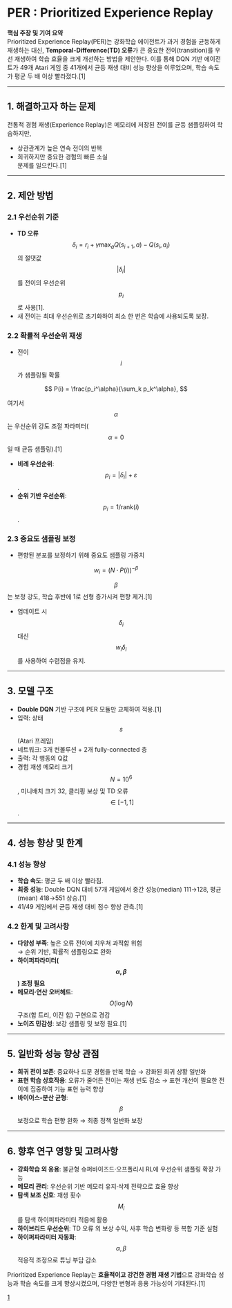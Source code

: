 # PER : Prioritized Experience Replay

**핵심 주장 및 기여 요약**  
Prioritized Experience Replay(PER)는 강화학습 에이전트가 과거 경험을 균등하게 재생하는 대신, **Temporal-Difference(TD) 오류**가 큰 중요한 전이(transition)를 우선 재생하여 학습 효율을 크게 개선하는 방법을 제안한다. 이를 통해 DQN 기반 에이전트가 49개 Atari 게임 중 41개에서 균등 재생 대비 성능 향상을 이루었으며, 학습 속도가 평균 두 배 이상 빨라졌다.[1]

***

## 1. 해결하고자 하는 문제  
전통적 경험 재생(Experience Replay)은 메모리에 저장된 전이를 균등 샘플링하여 학습하지만,  
- 상관관계가 높은 연속 전이의 반복  
- 희귀하지만 중요한 경험의 빠른 소실  
문제를 일으킨다.[1]

***

## 2. 제안 방법  
### 2.1 우선순위 기준  
- **TD 오류** $$\delta_i = r_i + \gamma \max_a Q(s_{i+1},a) - Q(s_i,a_i)$$의 절댓값 $$|\delta_i|$$를 전이의 우선순위 $$p_i$$로 사용[1].  
- 새 전이는 최대 우선순위로 초기화하여 최소 한 번은 학습에 사용되도록 보장.

### 2.2 확률적 우선순위 재생  
- 전이 $$i$$가 샘플링될 확률  

$$
    P(i) = \frac{p_i^\alpha}{\sum_k p_k^\alpha},
  $$  
  
  여기서 $$\alpha$$는 우선순위 강도 조절 파라미터($$\alpha=0$$일 때 균등 샘플링).[1]
- **비례 우선순위**: $$p_i = |\delta_i| + \varepsilon$$.  
- **순위 기반 우선순위**: $$p_i = 1/\text{rank}(i)$$.  

### 2.3 중요도 샘플링 보정  
- 편향된 분포를 보정하기 위해 중요도 샘플링 가중치  

$$
    w_i = \bigl(N \cdot P(i)\bigr)^{-\beta}
  $$  
  
  $$\beta$$는 보정 강도, 학습 후반에 1로 선형 증가시켜 편향 제거.[1]
- 업데이트 시 $$\delta_i$$ 대신 $$w_i\delta_i$$를 사용하여 수렴점을 유지.

***

## 3. 모델 구조  
- **Double DQN** 기반 구조에 PER 모듈만 교체하여 적용.[1]
- 입력: 상태 $$s$$ (Atari 프레임)  
- 네트워크: 3개 컨볼루션 + 2개 fully-connected 층  
- 출력: 각 행동의 Q값  
- 경험 재생 메모리 크기 $$N=10^6$$, 미니배치 크기 32, 클리핑 보상 및 TD 오류 $$\in[-1,1]$$.  

***

## 4. 성능 향상 및 한계  
### 4.1 성능 향상  
- **학습 속도**: 평균 두 배 이상 빨라짐.  
- **최종 성능**: Double DQN 대비 57개 게임에서 중간 성능(median) 111→128, 평균(mean) 418→551 상승.[1]
- 41/49 게임에서 균등 재생 대비 점수 향상 관측.[1]

### 4.2 한계 및 고려사항  
- **다양성 부족**: 높은 오류 전이에 치우쳐 과적합 위험  
  → 순위 기반, 확률적 샘플링으로 완화  
- **하이퍼파라미터($$\alpha,\beta$$) 조정 필요**  
- **메모리·연산 오버헤드**: $$O(\log N)$$ 구조(합 트리, 이진 힙) 구현으로 경감  
- **노이즈 민감성**: 보강 샘플링 및 보정 필요.[1]

***

## 5. 일반화 성능 향상 관점  
- **희귀 전이 보존**: 중요하나 드문 경험을 반복 학습 → 강화된 희귀 상황 일반화  
- **표현 학습 상호작용**: 오류가 줄어든 전이는 재생 빈도 감소 → 표현 개선이 필요한 전이에 집중하여 기능 표현 능력 향상  
- **바이어스-분산 균형**: $$\beta$$ 보정으로 학습 편향 완화 → 최종 정책 일반화 보장

***

## 6. 향후 연구 영향 및 고려사항  
- **강화학습 외 응용**: 불균형 슈퍼바이즈드·오프폴리시 RL에 우선순위 샘플링 확장 가능  
- **메모리 관리**: 우선순위 기반 메모리 유지·삭제 전략으로 효율 향상  
- **탐색 보조 신호**: 재생 횟수 $$M_i$$를 탐색 하이퍼파라미터 적응에 활용  
- **하이브리드 우선순위**: TD 오류 외 보상 수익, 사후 학습 변화량 등 복합 기준 실험  
- **하이퍼파라미터 자동화**: $$\alpha,\beta$$ 적응적 조정으로 튜닝 부담 감소

Prioritized Experience Replay는 **효율적이고 강건한 경험 재생 기법**으로 강화학습 성능과 학습 속도를 크게 향상시켰으며, 다양한 변형과 응용 가능성이 기대된다.[1]

[1](https://ppl-ai-file-upload.s3.amazonaws.com/web/direct-files/attachments/65988149/3521d02e-6f0b-44de-94a7-916b4e9493cd/1511.05952v4.pdf)
